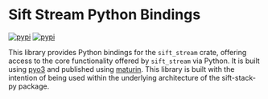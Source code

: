 # Sift Stream Python Bindings

[![pypi](https://img.shields.io/pypi/v/sift-stream-bindings)](https://pypi.org/project/sift-stream-bindings/)
[![pypi](https://img.shields.io/pypi/pyversions/sift-stream-bindings)](https://pypi.org/project/sift-stream-bindings/)

This library provides Python bindings for the `sift_stream` crate, offering access to the core functionality offered by `sift_stream` via Python. It is built using [pyo3](https://docs.rs/pyo3/latest/pyo3/) and published using [maturin](https://github.com/PyO3/maturin). This library is built with the intention of being used within the underlying architecture of the sift-stack-py package.
